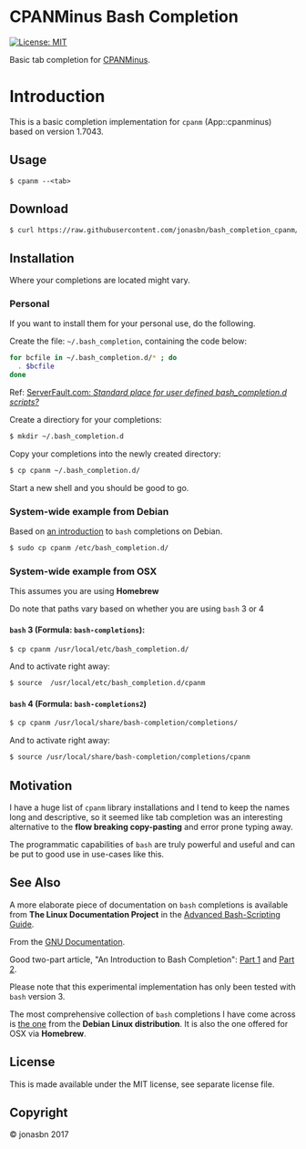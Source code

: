 # CPANMinus Bash Completion

[![License: MIT](https://img.shields.io/badge/License-MIT-yellow.svg)](https://opensource.org/licenses/MIT)

Basic tab completion for [CPANMinus](https://github.com/miyagawa/cpanminus).

# Introduction

This is a basic completion implementation for `cpanm` (App::cpanminus) based on version 1.7043.

## Usage

```
$ cpanm --<tab>
```

## Download

```bash
$ curl https://raw.githubusercontent.com/jonasbn/bash_completion_cpanm/master/cpanm > cpanm
```

## Installation

Where your completions are located might vary.

### Personal

If you want to install them for your personal use, do the following.

Create the file: `~/.bash_completion`, containing the code below:

```bash
for bcfile in ~/.bash_completion.d/* ; do
  . $bcfile
done
```

Ref: [ServerFault.com: _Standard place for user defined bash_completion.d scripts?_](https://serverfault.com/questions/506612/standard-place-for-user-defined-bash-completion-d-scripts)

Create a directiory for your completions:

```bash
$ mkdir ~/.bash_completion.d
```

Copy your completions into the newly created directory:

```bash
$ cp cpanm ~/.bash_completion.d/
```

Start a new shell and you should be good to go.

### System-wide example from Debian

Based on [an introduction](https://debian-administration.org/article/316/An_introduction_to_bash_completion_part_1) to `bash` completions on Debian.

```bash
$ sudo cp cpanm /etc/bash_completion.d/
```

### System-wide example from OSX

This assumes you are using **Homebrew**

Do note that paths vary based on whether you are using `bash` 3 or 4

#### `bash` 3 (Formula: `bash-completions`):

```bash
$ cp cpanm /usr/local/etc/bash_completion.d/
```

And to activate right away:

```bash
$ source  /usr/local/etc/bash_completion.d/cpanm
```

#### `bash` 4 (Formula: `bash-completions2`)

```bash
$ cp cpanm /usr/local/share/bash-completion/completions/
```

And to activate right away:

```bash
$ source /usr/local/share/bash-completion/completions/cpanm
```

## Motivation

I have a huge list of `cpanm` library installations and I tend to keep the names long and descriptive, so it seemed like tab completion was an interesting alternative to the __flow breaking copy-pasting__ and error prone typing away.

The programmatic capabilities of `bash` are truly powerful and useful and can be put to good use in use-cases like this.

## See Also

A more elaborate piece of documentation on `bash` completions is available from **The Linux Documentation Project** in the [Advanced Bash-Scripting Guide](http://tldp.org/LDP/abs/html/tabexpansion.html).

From the [GNU Documentation](https://www.gnu.org/software/bash/manual/html_node/Programmable-Completion.html).

Good two-part article, "An Introduction to Bash Completion": [Part 1](https://debian-administration.org/article/316/An_introduction_to_bash_completion_part_1) and [Part 2](https://debian-administration.org/article/317/An_introduction_to_bash_completion_part_2).

Please note that this experimental implementation has only been tested with `bash` version 3.

The most comprehensive collection of `bash` completions I have come across is [the one](https://github.com/scop/bash-completion) from the **Debian Linux distribution**. It is also the one offered for OSX via **Homebrew**.

## License

This is made available under the MIT license, see separate license file.

## Copyright

:copyright: jonasbn 2017
